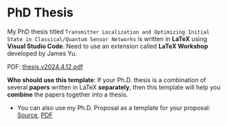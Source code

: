 # PhD Thesis
My PhD thesis titled `Transmitter Localization and Optimizing Initial State in Classical/Quantum Sensor Networks` is written in **LaTeX** using **Visual Studio Code**. Need to use an extension called **LaTeX Workshop** developed by James Yu.

PDF: [thesis.v2024.4.12.pdf](https://caitaozhan.github.io/file/thesis.v2024.4.12.pdf)

**Who should use this template**: If your Ph.D. thesis is a combination of several **papers** written in LaTeX **separately**, then this template will help you **combine** the papers together into a thesis.

* You can also use my Ph.D. Proposal as a template for your proposal:
[Source](https://github.com/caitaozhan/phd.thesis/releases/tag/phd.thesis.proposal), [PDF](https://caitaozhan.github.io/file/thesis-proposal.pdf)

